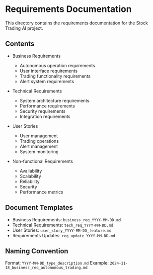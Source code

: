 # Requirements Documentation

This directory contains the requirements documentation for the Stock Trading AI project.

## Contents

- Business Requirements
  - Autonomous operation requirements
  - User interface requirements
  - Trading functionality requirements
  - Alert system requirements

- Technical Requirements
  - System architecture requirements
  - Performance requirements
  - Security requirements
  - Integration requirements

- User Stories
  - User management
  - Trading operations
  - Alert management
  - System monitoring

- Non-functional Requirements
  - Availability
  - Scalability
  - Reliability
  - Security
  - Performance metrics

## Document Templates

- Business Requirements: `business_req_YYYY-MM-DD.md`
- Technical Requirements: `tech_req_YYYY-MM-DD.md`
- User Stories: `user_story_YYYY-MM-DD_feature.md`
- Requirements Updates: `req_update_YYYY-MM-DD.md`

## Naming Convention

Format: `YYYY-MM-DD_type_description.md`
Example: `2024-11-18_business_req_autonomous_trading.md`
